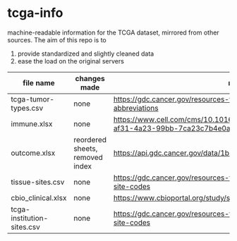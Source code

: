 # tcga-info
machine-readable information for the TCGA dataset, mirrored from other sources. The aim of this repo is to 
1. provide standardized and slightly cleaned data
2. ease the load on the original servers

| file name | changes made | retrieved from |
| --------- | ------------ | -------------- |
| tcga-tumor-types.csv | none | https://gdc.cancer.gov/resources-tcga-users/tcga-code-tables/tcga-study-abbreviations |
| immune.xlsx | none | https://www.cell.com/cms/10.1016/j.immuni.2018.03.023/attachment/1b63d4bc-af31-4a23-99bb-7ca23c7b4e0a/mmc2.xlsx |
| outcome.xlsx | reordered sheets, removed index | https://api.gdc.cancer.gov/data/1b5f413e-a8d1-4d10-92eb-7c4ae739ed81 |
| tissue-sites.csv | none | https://gdc.cancer.gov/resources-tcga-users/tcga-code-tables/tissue-source-site-codes |
| cbio_clinical.xlsx | none | https://www.cbioportal.org/study/summary?id=laml_tcga_pan_can_atlas_2018 |
| tcga-institution-sites.csv | none | https://gdc.cancer.gov/resources-tcga-users/tcga-code-tables/tissue-source-site-codes |
